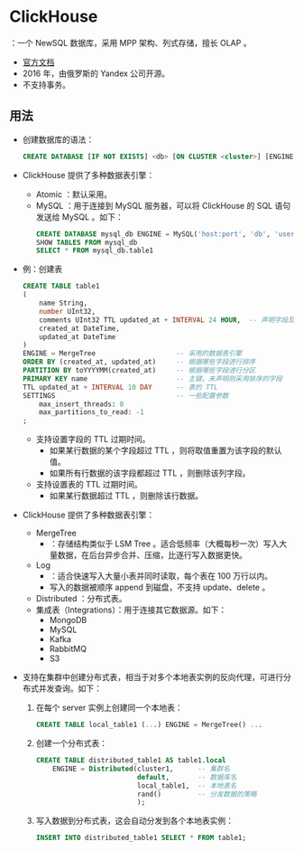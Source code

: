 # ClickHouse

：一个 NewSQL 数据库，采用 MPP 架构、列式存储，擅长 OLAP 。
- [官方文档](https://clickhouse.com/docs/)
- 2016 年，由俄罗斯的 Yandex 公司开源。
- 不支持事务。

## 用法

- 创建数据库的语法：
  ```sql
  CREATE DATABASE [IF NOT EXISTS] <db> [ON CLUSTER <cluster>] [ENGINE = Atomic]
  ```

- ClickHouse 提供了多种数据表引擎：
  - Atomic ：默认采用。
  - MySQL ：用于连接到 MySQL 服务器，可以将 ClickHouse 的 SQL 语句发送给 MySQL 。如下：
    ```sql
    CREATE DATABASE mysql_db ENGINE = MySQL('host:port', 'db', 'username', 'password')
    SHOW TABLES FROM mysql_db
    SELECT * FROM mysql_db.table1
    ```

- 例：创建表
  ```sql
  CREATE TABLE table1
  (
      name String,
      number UInt32,
      comments UInt32 TTL updated_at + INTERVAL 24 HOUR,  -- 声明字段及其 TTL
      created_at DateTime,
      updated_at DateTime
  )
  ENGINE = MergeTree                    -- 采用的数据表引擎
  ORDER BY (created_at, updated_at)     -- 根据哪些字段进行排序
  PARTITION BY toYYYYMM(created_at)     -- 根据哪些字段进行分区
  PRIMARY KEY name                      -- 主键。未声明则采用排序的字段
  TTL updated_at + INTERVAL 10 DAY      -- 表的 TTL
  SETTINGS                              -- 一些配置参数
      max_insert_threads: 0
      max_partitions_to_read: -1
  ;
  ```
  - 支持设置字段的 TTL 过期时间。
    - 如果某行数据的某个字段超过 TTL ，则将取值重置为该字段的默认值。
    - 如果所有行数据的该字段都超过 TTL ，则删除该列字段。
  - 支持设置表的 TTL 过期时间。
    - 如果某行数据超过 TTL ，则删除该行数据。

- ClickHouse 提供了多种数据表引擎：
  - MergeTree
    - ：存储结构类似于 LSM Tree 。适合低频率（大概每秒一次）写入大量数据，在后台异步合并、压缩，比逐行写入数据更快。
  - Log
    - ：适合快速写入大量小表并同时读取，每个表在 100 万行以内。
    - 写入的数据被顺序 append 到磁盘，不支持 update、delete 。
  - Distributed ：分布式表。
  - 集成表（Integrations）：用于连接其它数据源。如下：
    - MongoDB
    - MySQL
    - Kafka
    - RabbitMQ
    - S3

- 支持在集群中创建分布式表，相当于对多个本地表实例的反向代理，可进行分布式并发查询。如下：
  1. 在每个 server 实例上创建同一个本地表：
      ```sql
      CREATE TABLE local_table1 (...) ENGINE = MergeTree() ...
      ```
  2. 创建一个分布式表：
      ```sql
      CREATE TABLE distributed_table1 AS table1.local
          ENGINE = Distributed(cluster1,      -- 集群名
                               default,       -- 数据库名
                               local_table1,  -- 本地表名
                               rand()         -- 分发数据的策略
                               );
      ```
  3. 写入数据到分布式表，这会自动分发到各个本地表实例：
      ```sql
      INSERT INTO distributed_table1 SELECT * FROM table1;
      ```
